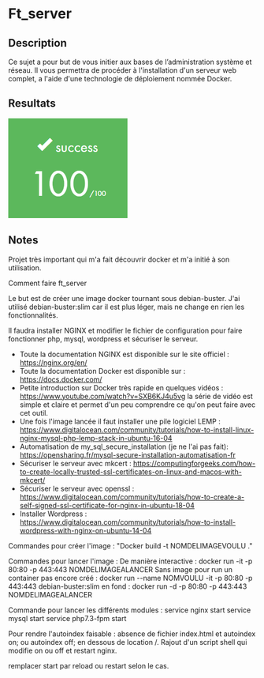 # Ft_server

## Description

Ce sujet a pour but de vous initier aux bases de l’administration système et réseau. Il vous permettra de procéder à l'installation d'un serveur web complet, a l'aide d'une technologie de déploiement nommée Docker.

## Resultats

![](images/resultats.png)

## Notes

Projet très important qui m'a fait découvrir docker et m'a initié à son utilisation.

Comment faire ft_server

Le but est de créer une image docker tournant sous debian-buster. J'ai utilisé debian-buster:slim car il est plus léger, mais ne change en rien les fonctionnalités.

Il faudra installer NGINX et modifier le fichier de configuration pour faire fonctionner php, mysql, wordpress et sécuriser le serveur.

- Toute la documentation NGINX est disponible sur le site officiel : https://nginx.org/en/
- Toute la documentation Docker est disponible sur : https://docs.docker.com/
- Petite introduction sur Docker très rapide en quelques vidéos : https://www.youtube.com/watch?v=SXB6KJ4u5vg la série de vidéo est simple et claire et permet d'un peu comprendre ce qu'on peut faire avec cet outil.
- Une fois l'image lancée il faut installer une pile logiciel LEMP : https://www.digitalocean.com/community/tutorials/how-to-install-linux-nginx-mysql-php-lemp-stack-in-ubuntu-16-04
- Automatisation de my_sql_secure_installation (je ne l'ai pas fait): https://opensharing.fr/mysql-secure-installation-automatisation-fr
- Sécuriser le serveur avec mkcert : https://computingforgeeks.com/how-to-create-locally-trusted-ssl-certificates-on-linux-and-macos-with-mkcert/
- Sécuriser le serveur avec openssl : https://www.digitalocean.com/community/tutorials/how-to-create-a-self-signed-ssl-certificate-for-nginx-in-ubuntu-18-04
- Installer Wordpress : https://www.digitalocean.com/community/tutorials/how-to-install-wordpress-with-nginx-on-ubuntu-14-04

Commandes pour créer l'image : "Docker build -t NOMDELIMAGEVOULU ."

Commandes pour lancer l'image :
De manière interactive : docker run -it -p 80:80 -p 443:443 NOMDELIMAGEALANCER
Sans image pour run un container pas encore créé : docker run --name NOMVOULU -it -p 80:80 -p 443:443 debian-buster:slim
en fond : docker run -d -p 80:80 -p 443:443 NOMDELIMAGEALANCER

Commande pour lancer les différents modules :
service nginx start
service mysql start
service php7.3-fpm start

Pour rendre l'autoindex faisable : absence de fichier index.html et autoindex on; ou autoindex off; en dessous de location /. Rajout d'un script shell qui modifie on ou off et restart nginx.

remplacer start par reload ou restart selon le cas.
